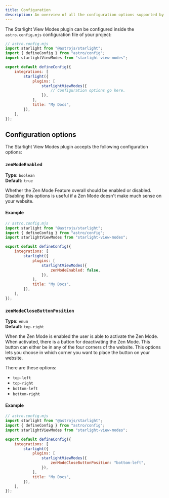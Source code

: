 ```yaml
---
title: Configuration
description: An overview of all the configuration options supported by the Starlight View Modes plugin.
---
```


The Starlight View Modes plugin can be configured inside the `astro.config.mjs` configuration file of your project:

```js {11}
// astro.config.mjs
import starlight from "@astrojs/starlight";
import { defineConfig } from "astro/config";
import starlightViewModes from "starlight-view-modes";

export default defineConfig({
    integrations: [
        starlight({
            plugins: [
                starlightViewModes({
                    // Configuration options go here.
                }),
            ],
            title: "My Docs",
        }),
    ],
});
```

## Configuration options

The Starlight View Modes plugin accepts the following configuration options:

### `zenModeEnabled`

**Type:** `boolean`  
**Default:** `true`

Whether the Zen Mode Feature overall should be enabled or disabled.
Disabling this options is useful if a Zen Mode doesn't make much sense on your website.

#### Example

```js {11}
// astro.config.mjs
import starlight from "@astrojs/starlight";
import { defineConfig } from "astro/config";
import starlightViewModes from "starlight-view-modes";

export default defineConfig({
    integrations: [
        starlight({
            plugins: [
                starlightViewModes({
                    zenModeEnabled: false,
                }),
            ],
            title: "My Docs",
        }),
    ],
});
```

### `zenModeCloseButtonPosition`

**Type:** `enum`  
**Default:** `top-right`

When the Zen Mode is enabled the user is able to activate the Zen Mode. When activated, there is a button for deactivating the Zen Mode. This button can either be in any of the four corners of the website. This options lets you choose in which corner you want to place the button on your website.

There are these options:

-   `top-left`
-   `top-right`
-   `bottom-left`
-   `bottom-right`

#### Example

```js {11}
// astro.config.mjs
import starlight from "@astrojs/starlight";
import { defineConfig } from "astro/config";
import starlightViewModes from "starlight-view-modes";

export default defineConfig({
    integrations: [
        starlight({
            plugins: [
                starlightViewModes({
                    zenModeCloseButtonPosition: "bottom-left",
                }),
            ],
            title: "My Docs",
        }),
    ],
});
```

